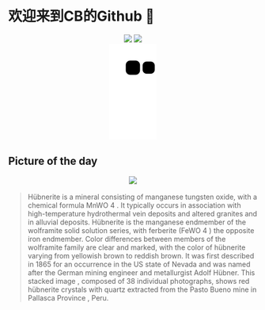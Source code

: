 
# 欢迎来到CB的Github 👋

<div align="center">
  <img height="137px" src="https://github-readme-stats.vercel.app/api?username=SuperCB&show_icons=true&theme=radical" />
  <img height="137px" src="https://github-readme-stats.vercel.app/api/top-langs/?username=SuperCB&hide_title=true&hide_border=true&layout=compact&langs_count=6&text_color=000&icon_color=fff" />
</div>


<div align="center">
    <img src="./contribution-snake/github-contribution-grid-snake.svg" />
</div>



## Picture of the day
<div align="center">
  <img width=400px src="https://upload.wikimedia.org/wikipedia/commons/thumb/3/39/H%C3%BCbnerite_-_Pasto_Bueno%2C_Ancash%2C_Peru.jpg/525px-H%C3%BCbnerite_-_Pasto_Bueno%2C_Ancash%2C_Peru.jpg" />
</div>

>Hübnerite  is a mineral consisting of manganese  tungsten  oxide, with a chemical formula MnWO 4 . It typically occurs in association with high-temperature  hydrothermal  vein deposits and altered  granites  and in  alluvial  deposits. Hübnerite is the manganese  endmember  of the  wolframite  solid solution series, with  ferberite  (FeWO 4 ) the opposite iron endmember. Color differences between members of the wolframite family are clear and marked, with the color of hübnerite varying from yellowish brown to reddish brown. It was first described in 1865 for an occurrence in the US state of Nevada and was named after the German mining engineer and metallurgist Adolf Hübner. This  stacked image , composed of 38 individual photographs, shows red hübnerite crystals with  quartz  extracted from the Pasto Bueno mine in  Pallasca Province , Peru.


